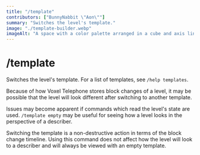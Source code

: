 ```yaml
---
title: "/template"
contributors: ["BunnyNabbit \"Aon\""]
summary: "Switches the level's template."
image: "./template-builder.webp"
imageAlt: "A space with a color palette arranged in a cube and axis lines pointing out from a corner."
---
```


# /template

Switches the level's template. For a list of templates, see `/help templates`.

Because of how Voxel Telephone stores block changes of a level, it may be possible that the level will look different after switching to another template.

Issues may become apparent if commands which read the level's state are used. `/template empty` may be useful for seeing how a level looks in the perspective of a describer.

Switching the template is a non-destructive action in terms of the block change timeline. Using this command does not affect how the level will look to a describer and will always be viewed with an empty template.
